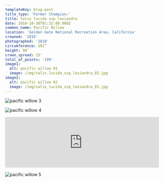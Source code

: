 ```yaml
---
templateKey: blog-post
title_type: 'Former Champion:'
title: Salix lucida ssp lasiandra
date: 2018-10-30T01:32:00.000Z
common_name: Pacific Willow
location: 'Golden Gate National Recreation Area, California'
crowned: '2016'
photographed: '2018'
circumference: 101”
height: 90’
crown_spread: 33'
total_af_points: '199'
image1:
  alt: pacific willow 01
  image: /img/salix_lucida_ssp_lasiandra_02.jpg
image2:
  alt: pacific willow 02
  image: /img/salix_lucida_ssp_lasiandra_01.jpg
---
```

![pacific willow 3](/img/salix_lucida_ssp_lasiandra_03.jpg "pacific willow 3")

![pacific willow 4](/img/salix_lucida_ssp_lasiandra_04.jpg "pacific willow 4")

<iframe width="100%" height="166" scrolling="no" frameborder="no" allow="autoplay" src="https://w.soundcloud.com/player/?url=https%3A//api.soundcloud.com/tracks/626529444&color=%23ff5500&auto_play=false&hide_related=false&show_comments=true&show_user=true&show_reposts=false&show_teaser=true"></iframe>

![pacific willow 5](/img/salix_lucida_ssp_lasiandra_05.jpg "pacific willow 5")
